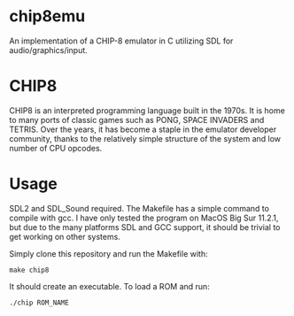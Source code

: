 # chip8emu
An implementation of a CHIP-8 emulator in C utilizing SDL for audio/graphics/input. 



# CHIP8
CHIP8 is an interpreted programming language built in the 1970s. It is home to many ports of classic games such as PONG, SPACE INVADERS and TETRIS. Over the years, it has become a staple in the emulator developer community, thanks to the relatively simple structure of the system and low number of CPU opcodes. 



# Usage
SDL2 and SDL_Sound required.
The Makefile has a simple command to compile with gcc. I have only tested the program on MacOS Big Sur 11.2.1, but due to the many platforms SDL and GCC support, it should be trivial to get working on other systems.

Simply clone this repository and run the Makefile with:

    make chip8
    
It should create an executable. To load a ROM and run:

    ./chip ROM_NAME
